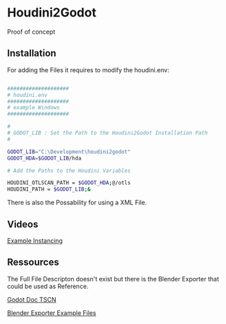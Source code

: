 # Houdini2Godot

Proof of concept 

## Installation

For adding the Files it requires to modify the houdini.env:

```Bash

####################
# houdini.env
####################
# example Windows
####################

#
# GODOT_LIB : Set the Path to the Houdini2Godot Installation Path 
# 

GODOT_LIB="C:\Development\houdini2godot"
GODOT_HDA=$GODOT_LIB/hda

# Add the Paths to the Houdini Variables

HOUDINI_OTLSCAN_PATH = $GODOT_HDA;@/otls
HOUDINI_PATH = $GODOT_LIB;&

```

There is also the Possability for using a XML File.


## Videos

[Example Instancing](https://vimeo.com/279678590)

## Ressources

The Full File Descripton doesn't exist but there is the Blender Exporter that could be used as Reference.

[Godot Doc TSCN](https://docs.godotengine.org/en/3.1/development/file_formats/tscn.html)

[Blender Exporter Example Files](https://github.com/godotengine/godot-blender-exporter/tree/master/tests)

